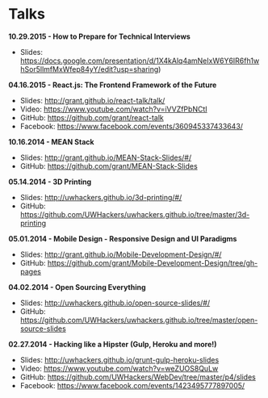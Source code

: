 # Talks

**10.29.2015 - How to Prepare for Technical Interviews**
- Slides: https://docs.google.com/presentation/d/1X4kAlq4amNeIxW6Y6IR6fh1whSor5llmfMxWfep84yY/edit?usp=sharing)

**04.16.2015 - React.js: The Frontend Framework of the Future**
- Slides: http://grant.github.io/react-talk/talk/
- Video: https://www.youtube.com/watch?v=iVVZfPbNCtI
- GitHub: https://github.com/grant/react-talk
- Facebook: https://www.facebook.com/events/360945337433643/

**10.16.2014 - MEAN Stack**
- Slides: http://grant.github.io/MEAN-Stack-Slides/#/
- GitHub: https://github.com/grant/MEAN-Stack-Slides

**05.14.2014 - 3D Printing**
- Slides: http://uwhackers.github.io/3d-printing/#/
- GitHub: https://github.com/UWHackers/uwhackers.github.io/tree/master/3d-printing

**05.01.2014 - Mobile Design - Responsive Design and UI Paradigms**
- Slides: http://grant.github.io/Mobile-Development-Design/#/
- GitHub: https://github.com/grant/Mobile-Development-Design/tree/gh-pages

**04.02.2014 - Open Sourcing Everything**
- Slides: http://uwhackers.github.io/open-source-slides/#/
- GitHub: https://github.com/UWHackers/uwhackers.github.io/tree/master/open-source-slides

**02.27.2014 - Hacking like a Hipster (Gulp, Heroku and more!)**
- Slides: http://uwhackers.github.io/grunt-gulp-heroku-slides
- Video: https://www.youtube.com/watch?v=weZUOS8QuLw
- GitHub: https://github.com/UWHackers/WebDev/tree/master/p4/slides
- Facebook: https://www.facebook.com/events/1423495777897005/
